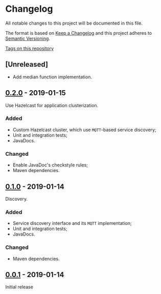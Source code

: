 # Changelog

All notable changes to this project will be documented in this file.

The format is based on [Keep a Changelog](http://keepachangelog.com/en/1.0.0/)
and this project adheres to [Semantic Versioning](http://semver.org/spec/v2.0.0.html).

[Tags on this repository](https://github.com/xxlabaza/median-meter/tags)

## [Unreleased]

- Add median function implementation.

## [0.2.0](https://github.com/xxlabaza/median-meter/releases/tag/0.2.0) - 2019-01-15

Use Hazelcast for application clusterization.

### Added

- Custom Hazelcast cluster, which use `MQTT`-based service discovery;
- Unit and integration tests;
- JavaDocs.

### Changed

- Enable JavaDoc's checkstyle rules;
- Maven dependencies.

## [0.1.0](https://github.com/xxlabaza/median-meter/releases/tag/0.1.0) - 2019-01-14

Discovery.

### Added

- Service discovery interface and its `MQTT` implementation;
- Unit and integration tests;
- JavaDocs.

### Changed

- Maven dependencies.

## [0.0.1](https://github.com/xxlabaza/median-meter/releases/tag/0.0.1) - 2019-01-14

Initial release
